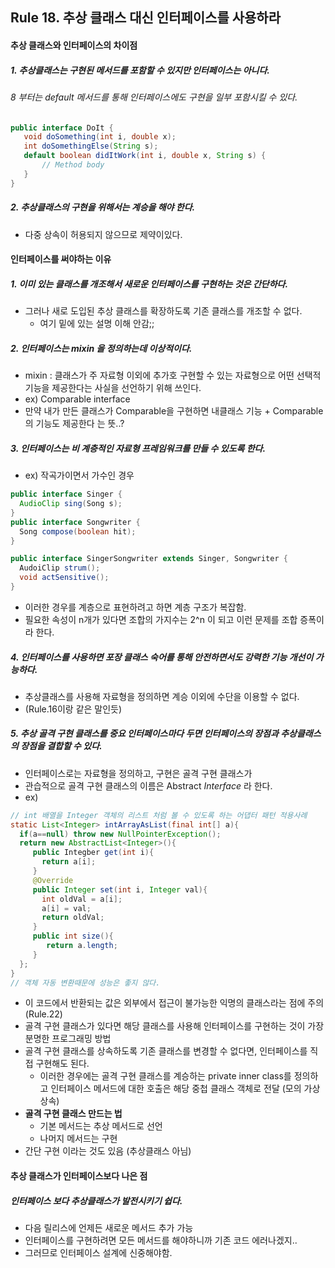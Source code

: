 ## Rule 18. 추상 클래스 대신 인터페이스를 사용하라

#### 추상 클래스와 인터페이스의 차이점

##### 1. 추상클래스는 구현된 메서드를 포함할 수 있지만 인터페이스는 아니다.

###### 8 부터는 default 메서드를 통해 인터페이스에도 구현을 일부 포함시킬 수 있다.

```JAVA
public interface DoIt {
   void doSomething(int i, double x);
   int doSomethingElse(String s);
   default boolean didItWork(int i, double x, String s) {
       // Method body
   }  
}
```
##### 2. 추상클래스의 구현을 위해서는 계승을 해야 한다.

 - 다중 상속이 허용되지 않으므로 제약이있다.

#### 인터페이스를 써야하는 이유

##### 1. 이미 있는 클래스를 개조해서 새로운 인터페이스를 구현하는 것은 간단하다.

 - 그러나 새로 도입된 추상 클래스를 확장하도록 기존 클래스를 개조할 수 없다.
    - 여기 밑에 있는 설명 이해 안감;;

##### 2. 인터페이스는 mixin 을 정의하는데 이상적이다.

  - mixin : 클래스가 주 자료형 이외에 추가호 구현할 수 있는 자료형으로 어떤 선택적 기능을 제공한다는 사실을 선언하기 위해 쓰인다.
  - ex) Comparable interface
  - 만약 내가 만든 클래스가 Comparable을 구현하면 내클래스 기능 + Comparable 의 기능도 제공한다 는 뜻..?

##### 3. 인터페이스는 비 계층적인 자료형 프레임워크를 만들 수 있도록 한다.

 - ex) 작곡가이면서 가수인 경우
 ```JAVA
 public interface Singer {
   AudioClip sing(Song s);
 }
 public interface Songwriter {
   Song compose(boolean hit);
 }

 public interface SingerSongwriter extends Singer, Songwriter {
   AudoiClip strum();
   void actSensitive();
 }
 ```
 - 이러한 경우를 계층으로 표현하려고 하면 계층 구조가 복잡함.
 - 필요한 속성이 n개가 있다면 조합의 가지수는 2^n 이 되고 이런 문제를 조합 증폭이라 한다.

##### 4. 인터페이스를 사용하면 포장 클래스 숙어를 통해 안전하면서도 강력한 기능 개선이 가능하다.

 - 추상클래스를 사용해 자료형을 정의하면 계승 이외에 수단을 이용할 수 없다.
 - (Rule.16이랑 같은 말인듯)

##### 5. 추상 골격 구현 클래스를 중요 인터페이스마다 두면 인터페이스의 장점과 추상클래스의 장점을 결합할 수 있다.

 - 인터페이스로는 자료형을 정의하고, 구현은 골격 구현 클래스가
 - 관습적으로 골격 구현 클래스의 이름은 Abstract _Interface_ 라 한다.
 - ex)
 
 ```JAVA
 // int 배열을 Integer 객체의 리스트 처럼 볼 수 있도록 하는 어댑터 패턴 적용사례
 static List<Integer> intArrayAsList(final int[] a){
   if(a==null) throw new NullPointerException();
   return new AbstractList<Integer>(){
      public Integber get(int i){
        return a[i];
      }
      @Override
      public Integer set(int i, Integer val){
        int oldVal = a[i];
        a[i] = val;
        return oldVal;
      }
      public int size(){
         return a.length;
      }
   };
}
// 객체 자동 변환때문에 성능은 좋지 않다.
 ```
  - 이 코드에서 반환되는 값은 외부에서 접근이 불가능한 익명의 클래스라는 점에 주의 (Rule.22)
  - 골격 구현 클래스가 있다면 해당 클래스를 사용해 인터페이스를 구현하는 것이 가장 분명한 프로그래밍 방법   
  - 골격 구현 클래스를 상속하도록 기존 클래스를 변경할 수 없다면, 인터페이스를 직접 구현해도 된다.
    - 이러한 경우에는 골격 구현 클래스를 계승하는 private inner class를 정의하고 인터페이스 메서드에 대한 호출은 해당 중첩 클래스 객체로 전달 (모의 가상 상속)
  - __골격 구현 클래스 만드는 법__
    - 기본 메서드는 추상 메서드로 선언
    - 나머지 메서드는 구현
  - 간단 구현 이라는 것도 있음 (추상클래스 아님)

#### 추상 클래스가 인터페이스보다 나은 점

##### 인터페이스 보다 추상클래스가 발전시키기 쉽다.
 - 다음 릴리스에 언제든 새로운 메서드 추가 가능
 - 인터페이스를 구현하려면 모든 메서드를 해야하니까 기존 코드 에러나겠지..
 - 그러므로 인터페이스 설계에 신중해야함.
